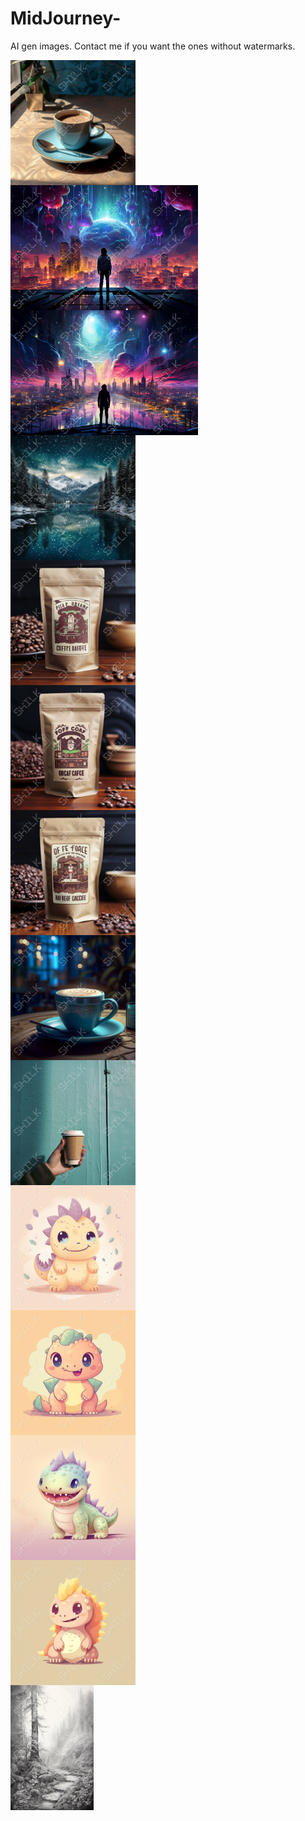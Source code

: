 # MidJourney-

AI gen images. Contact me if you want the ones without watermarks.

<div style="display: grid; grid-template-columns: repeat (3, 1 fr); grid-gap: 0;">
    <img src="DXTR0235.jpg" alt="DXTR0235 Image" style="width: 100 %; height: 200px; object-fit: cover;" />
    <img src="DXTR0236.png" alt="DXTR0236 Image" style="width: 100 %; height: 200px; object-fit: cover;" />
    <img src="DXTR0237.png" alt="DXTR0237 Image" style="width: 100 %; height: 200px; object-fit: cover;" />
    <img src="DXTR0238.png" alt="DXTR0238 Image" style="width: 100 %; height: 200px; object-fit: cover;" />
    <img src="DXTR0239.png" alt="DXTR0239 Image" style="width: 100 %; height: 200px; object-fit: cover;" />
    <img src="DXTR0240.png" alt="DXTR0240 Image" style="width: 100 %; height: 200px; object-fit: cover;" />
    <img src="DXTR0241.png" alt="DXTR0241 Image" style="width: 100 %; height: 200px; object-fit: cover;" />
    <img src="DXTR0242.png" alt="DXTR0241 Image" style="width: 100 %; height: 200px; object-fit: cover;" />
     <img src="DXTR0243.png" alt="DXTR0241 Image" style="width: 100 %; height: 200px; object-fit: cover;" />
     <img src="DXTR0244.png" alt="DXTR0241 Image" style="width: 100 %; height: 200px; object-fit: cover;" />
     <img src="DXTR0245.png" alt="DXTR0241 Image" style="width: 100 %; height: 200px; object-fit: cover;" />
     <img src="DXTR0246.png" alt="DXTR0241 Image" style="width: 100 %; height: 200px; object-fit: cover;" />
     <img src="DXTR0247.png" alt="DXTR0241 Image" style="width: 100 %; height: 200px; object-fit: cover;" />
      <img src="DXTR0248.png" alt="DXTR0241 Image" style="width: 100 %; height: 200px; object-fit: cover;" />

</div>
